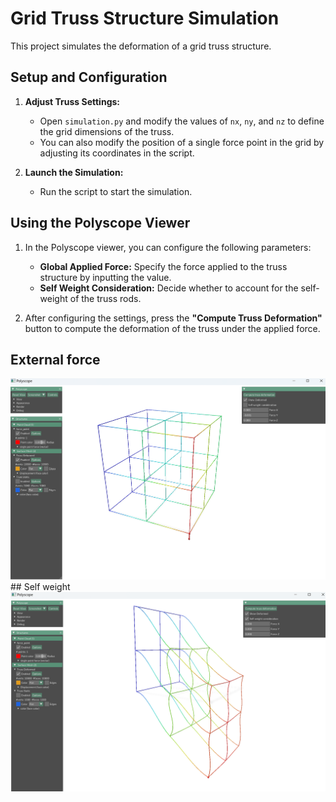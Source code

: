 # Grid Truss Structure Simulation

This project simulates the deformation of a grid truss structure.

## Setup and Configuration

1. **Adjust Truss Settings:**
   - Open `simulation.py` and modify the values of `nx`, `ny`, and `nz` to define the grid dimensions of the truss.
   - You can also modify the position of a single force point in the grid by adjusting its coordinates in the script.

2. **Launch the Simulation:**
   - Run the script to start the simulation.

## Using the Polyscope Viewer

1. In the Polyscope viewer, you can configure the following parameters:
   - **Global Applied Force:** Specify the force applied to the truss structure by inputting the value.
   - **Self Weight Consideration:** Decide whether to account for the self-weight of the truss rods.

2. After configuring the settings, press the **"Compute Truss Deformation"** button to compute the deformation of the truss under the applied force.

## External force
<img src="images/external_force.png" alt="img1" width="600"/>   
## Self weight
<img src="images/self_weight.png" alt="img2" width="600"/>  
